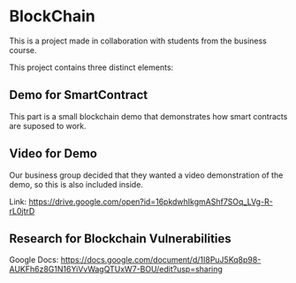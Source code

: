# BlockChain
This is a project made in collaboration with students from the business course.

This project contains three distinct elements:

## Demo for SmartContract
This part is a small blockchain demo that demonstrates how smart contracts are suposed to work. 

## Video for Demo
Our business group decided that they wanted a video demonstration of the demo, so this is also included inside.

Link: https://drive.google.com/open?id=16pkdwhIkgmAShf7SOq_LVg-R-rL0jtrD

## Research for Blockchain Vulnerabilities
Google Docs: https://docs.google.com/document/d/1I8PuJ5Kq8p98-AUKFh6z8G1N16YiVvWagQTUxW7-BOU/edit?usp=sharing
